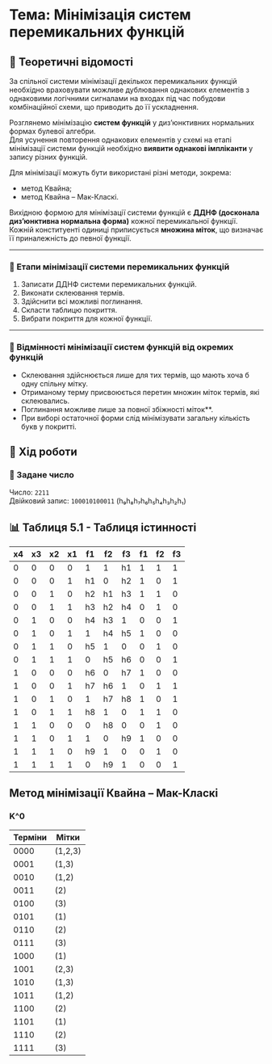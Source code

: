 # Тема: Мінімізація систем перемикальних функцій

## 🧠 Теоретичні відомості

За спільної системи мінімізації декількох перемикальних функцій необхідно враховувати можливе дублювання однакових елементів з однаковими логічними сигналами на входах під час побудови комбінаційної схеми, що приводить до її ускладнення.

Розглянемо мінімізацію **систем функцій** у диз’юнктивних нормальних формах булевої алгебри.  
Для усунення повторення однакових елементів у схемі на етапі мінімізації системи функцій необхідно **виявити однакові імпліканти** у запису різних функцій.

Для мінімізації можуть бути використані різні методи, зокрема:
- метод Квайна;
- метод Квайна – Мак-Класкі.

Вихідною формою для мінімізації системи функцій є **ДДНФ (досконала диз’юнктивна нормальна форма)** кожної перемикальної функції.  
Кожній конституенті одиниці приписується **множина міток**, що визначає її приналежність до певної функції.

---

### 🔢 Етапи мінімізації системи перемикальних функцій

1. Записати ДДНФ системи перемикальних функцій.
2. Виконати склеювання термів.
3. Здійснити всі можливі поглинання.
4. Скласти таблицю покриття.
5. Вибрати покриття для кожної функції.

---

### 🧩 Відмінності мінімізації систем функцій від окремих функцій

- Склеювання здійснюється лише для тих термів, що мають хоча б одну спільну мітку.
- Отриманому терму присвоюється перетин множин міток термів, які склеювались.
- Поглинання можливе лише за повної збіжності міток**.
- При виборі остаточної форми слід мінімізувати загальну кількість букв у покритті.

## 🧪 Хід роботи

### 🔢 Задане число

Число: `2211`  
Двійковий запис: `100010100011` (h₉h₈h₇h₆h₅h₄h₃h₂h₁)

## 📊 Таблиця 5.1 - Таблиця істинності

| х4  | х3  | х2  | х1  | f1  | f2  | f3  | f1  | f2  | f3  |
| --- | --- | --- | --- | --- | --- | --- | --- | --- | --- |
| 0   | 0   | 0   | 0   | 1   | 1   | h1  | 1   | 1   | 1   |
| 0   | 0   | 0   | 1   | h1  | 0   | h2  | 1   | 0   | 1   |
| 0   | 0   | 1   | 0   | h2  | h1  | h3  | 1   | 1   | 0   |
| 0   | 0   | 1   | 1   | h3  | h2  | h4  | 0   | 1   | 0   |
| 0   | 1   | 0   | 0   | h4  | h3  | 1   | 0   | 0   | 1   |
| 0   | 1   | 0   | 1   | 1   | h4  | h5  | 1   | 0   | 0   |
| 0   | 1   | 1   | 0   | h5  | 1   | 0   | 0   | 1   | 0   |
| 0   | 1   | 1   | 1   | 0   | h5  | h6  | 0   | 0   | 1   |
| 1   | 0   | 0   | 0   | h6  | 0   | h7  | 1   | 0   | 0   |
| 1   | 0   | 0   | 1   | h7  | h6  | 1   | 0   | 1   | 1   |
| 1   | 0   | 1   | 0   | 1   | h7  | h8  | 1   | 0   | 1   |
| 1   | 0   | 1   | 1   | h8  | 1   | 0   | 1   | 1   | 0   |
| 1   | 1   | 0   | 0   | 0   | h8  | 0   | 0   | 1   | 0   |
| 1   | 1   | 0   | 1   | 1   | 0   | h9  | 1   | 0   | 0   |
| 1   | 1   | 1   | 0   | h9  | 1   | 0   | 0   | 1   | 0   |
| 1   | 1   | 1   | 1   | 0   | h9  | 1   | 0   | 0   | 1   |



## Метод мінімізації Квайна – Мак-Класкі

### K^0

| Терміни | Мітки |
| --- | --- |
| 0000 | (1,2,3) |
| 0001 | (1,3) |
| 0010 | (1,2) |
| 0011 | (2) |
| 0100 | (3) |
| 0101 | (1) |
| 0110 | (2) |
| 0111 | (3) |
| 1000 | (1) |
| 1001 | (2,3) |
| 1010 | (1,3) |
| 1011 | (1,2) |
| 1100 | (2) |
| 1101 | (1) |
| 1110 | (2) |
| 1111 | (3) |

